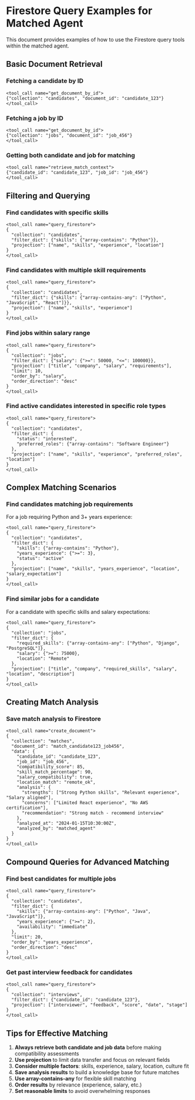 # Firestore Query Examples for Matched Agent

This document provides examples of how to use the Firestore query tools within the matched agent.

## Basic Document Retrieval

### Fetching a candidate by ID
```
<tool_call name="get_document_by_id">
{"collection": "candidates", "document_id": "candidate_123"}
</tool_call>
```

### Fetching a job by ID
```
<tool_call name="get_document_by_id">
{"collection": "jobs", "document_id": "job_456"}
</tool_call>
```

### Getting both candidate and job for matching
```
<tool_call name="retrieve_match_context">
{"candidate_id": "candidate_123", "job_id": "job_456"}
</tool_call>
```

## Filtering and Querying

### Find candidates with specific skills
```
<tool_call name="query_firestore">
{
  "collection": "candidates",
  "filter_dict": {"skills": {"array-contains": "Python"}},
  "projection": ["name", "skills", "experience", "location"]
}
</tool_call>
```

### Find candidates with multiple skill requirements
```
<tool_call name="query_firestore">
{
  "collection": "candidates", 
  "filter_dict": {"skills": {"array-contains-any": ["Python", "JavaScript", "React"]}},
  "projection": ["name", "skills", "experience"]
}
</tool_call>
```

### Find jobs within salary range
```
<tool_call name="query_firestore">
{
  "collection": "jobs",
  "filter_dict": {"salary": {">=": 50000, "<=": 100000}},
  "projection": ["title", "company", "salary", "requirements"],
  "limit": 10,
  "order_by": "salary",
  "order_direction": "desc"
}
</tool_call>
```

### Find active candidates interested in specific role types
```
<tool_call name="query_firestore">
{
  "collection": "candidates",
  "filter_dict": {
    "status": "interested",
    "preferred_roles": {"array-contains": "Software Engineer"}
  },
  "projection": ["name", "skills", "experience", "preferred_roles", "location"]
}
</tool_call>
```

## Complex Matching Scenarios

### Find candidates matching job requirements
For a job requiring Python and 3+ years experience:

```
<tool_call name="query_firestore">
{
  "collection": "candidates",
  "filter_dict": {
    "skills": {"array-contains": "Python"},
    "years_experience": {">=": 3},
    "status": "active"
  },
  "projection": ["name", "skills", "years_experience", "location", "salary_expectation"]
}
</tool_call>
```

### Find similar jobs for a candidate
For a candidate with specific skills and salary expectations:

```
<tool_call name="query_firestore">
{
  "collection": "jobs",
  "filter_dict": {
    "required_skills": {"array-contains-any": ["Python", "Django", "PostgreSQL"]},
    "salary": {">=": 75000},
    "location": "Remote"
  },
  "projection": ["title", "company", "required_skills", "salary", "location", "description"]
}
</tool_call>
```

## Creating Match Analysis

### Save match analysis to Firestore
```
<tool_call name="create_document">
{
  "collection": "matches",
  "document_id": "match_candidate123_job456",
  "data": {
    "candidate_id": "candidate_123",
    "job_id": "job_456", 
    "compatibility_score": 85,
    "skill_match_percentage": 90,
    "salary_compatibility": true,
    "location_match": "remote_ok",
    "analysis": {
      "strengths": ["Strong Python skills", "Relevant experience", "Salary aligned"],
      "concerns": ["Limited React experience", "No AWS certification"],
      "recommendation": "Strong match - recommend interview"
    },
    "analyzed_at": "2024-01-15T10:30:00Z",
    "analyzed_by": "matched_agent"
  }
}
</tool_call>
```

## Compound Queries for Advanced Matching

### Find best candidates for multiple jobs
```
<tool_call name="query_firestore">
{
  "collection": "candidates",
  "filter_dict": {
    "skills": {"array-contains-any": ["Python", "Java", "JavaScript"]},
    "years_experience": {">=": 2},
    "availability": "immediate"
  },
  "limit": 20,
  "order_by": "years_experience", 
  "order_direction": "desc"
}
</tool_call>
```

### Get past interview feedback for candidates
```
<tool_call name="query_firestore">
{
  "collection": "interviews",
  "filter_dict": {"candidate_id": "candidate_123"},
  "projection": ["interviewer", "feedback", "score", "date", "stage"]
}
</tool_call>
```

## Tips for Effective Matching

1. **Always retrieve both candidate and job data** before making compatibility assessments
2. **Use projection** to limit data transfer and focus on relevant fields
3. **Consider multiple factors**: skills, experience, salary, location, culture fit
4. **Save analysis results** to build a knowledge base for future matches
5. **Use array-contains-any** for flexible skill matching
6. **Order results** by relevance (experience, salary, etc.)
7. **Set reasonable limits** to avoid overwhelming responses